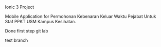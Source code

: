 Ionic 3 Project

Mobile Application for Permohonan Kebenaran Keluar Waktu Pejabat Untuk Staf PPKT USM Kampus Kesihatan.

Done first step git lab

test branch